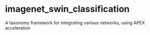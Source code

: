 # imagenet_swin_classification
A taxonomy framework for integrating various networks, using APEX acceleration
